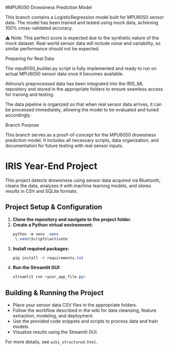 #MPU6050 Drowsiness Prediction Model

This branch contains a LogisticRegression model built for MPU6050 sensor data. The model has been trained and tested using mock data, achieving 100% cross-validated accuracy.

⚠️ Note: This perfect score is expected due to the synthetic nature of the mock dataset. Real-world sensor data will include noise and variability, so similar performance should not be expected.

Preparing for Real Data

The mpu6050_builder.py script is fully implemented and ready to run on actual MPU6050 sensor data once it becomes available.

Akhona’s preprocessed data has been integrated into the IRIS_ML repository and stored in the appropriate folders to ensure seamless access for training and testing.

The data pipeline is organized so that when real sensor data arrives, it can be processed immediately, allowing the model to be evaluated and tuned accordingly.

Branch Purpose

This branch serves as a proof-of-concept for the MPU6050 drowsiness prediction model. It includes all necessary scripts, data organization, and documentation for future testing with real sensor inputs.

# IRIS Year-End Project

This project detects drowsiness using sensor data acquired via Bluetooth, cleans the data, analyzes it with machine learning models, and stores results in CSV and SQLite formats.

## Project Setup & Configuration

1. **Clone the repository and navigate to the project folder.**
2. **Create a Python virtual environment:**
	```powershell
	python -m venv .venv
	.\.venv\Scripts\activate
	```
3. **Install required packages:**
	```powershell
	pip install -r requirements.txt
	```
4. **Run the Streamlit GUI:**
	```powershell
	streamlit run <your_app_file.py>
	```

## Building & Running the Project

- Place your sensor data CSV files in the appropriate folders.
- Follow the workflow described in the wiki for data cleansing, feature extraction, modeling, and deployment.
- Use the provided code snippets and scripts to process data and train models.
- Visualize results using the Streamlit GUI.

For more details, see `wiki_structured.html`.
